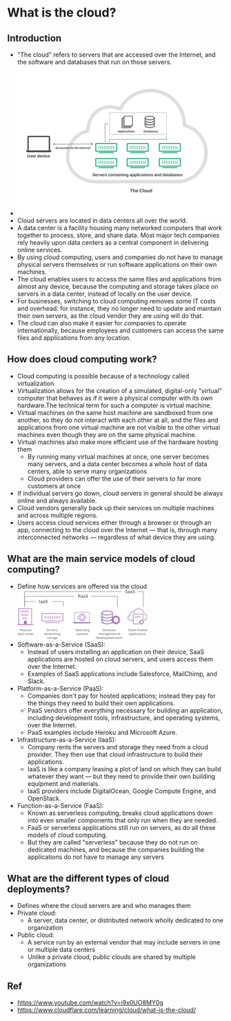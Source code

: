 # What is the cloud?
## Introduction
- "The cloud" refers to servers that are accessed over the Internet, and the software and databases that run on those servers.
- ![img.png](img/cloud.png)
- Cloud servers are located in data centers all over the world.
- A data center is a facility housing many networked computers that work together to process, store, and share data. Most major tech companies rely heavily upon data centers as a central component in delivering online services.
- By using cloud computing, users and companies do not have to manage physical servers themselves or run software applications on their own machines.
- The cloud enables users to access the same files and applications from almost any device, because the computing and storage takes place on servers in a data center, instead of locally on the user device.
- For businesses, switching to cloud computing removes some IT costs and overhead: for instance, they no longer need to update and maintain their own servers, as the cloud vendor they are using will do that.
- The cloud can also make it easier for companies to operate internationally, because employees and customers can access the same files and applications from any location.
## How does cloud computing work?
- Cloud computing is possible because of a technology called virtualization
- Virtualization allows for the creation of a simulated, digital-only "virtual" computer that behaves as if it were a physical computer with its own hardware.The technical term for such a computer is virtual machine.
- Virtual machines on the same host machine are sandboxed from one another, so they do not interact with each other at all, and the files and applications from one virtual machine are not visible to the other virtual machines even though they are on the same physical machine.
- Virtual machines also make more efficient use of the hardware hosting them
  - By running many virtual machines at once, one server becomes many servers, and a data center becomes a whole host of data centers, able to serve many organizations
  - Cloud providers can offer the use of their servers to far more customers at once
- If individual servers go down, cloud servers in general should be always online and always available. 
- Cloud vendors generally back up their services on multiple machines and across multiple regions.
- Users access cloud services either through a browser or through an app, connecting to the cloud over the Internet — that is, through many interconnected networks — regardless of what device they are using.
## What are the main service models of cloud computing?
- Define how services are offered via the cloud
![img_1.png](img/cloud_model.png)
- Software-as-a-Service (SaaS):
  - Instead of users installing an application on their device, SaaS applications are hosted on cloud servers, and users access them over the Internet. 
  - Examples of SaaS applications include Salesforce, MailChimp, and Slack.
- Platform-as-a-Service (PaaS):
  - Companies don't pay for hosted applications; instead they pay for the things they need to build their own applications. 
  - PaaS vendors offer everything necessary for building an application, including development tools, infrastructure, and operating systems, over the Internet.
  - PaaS examples include Heroku and Microsoft Azure.
- Infrastructure-as-a-Service (IaaS):
  - Company rents the servers and storage they need from a cloud provider. They then use that cloud infrastructure to build their applications.
  - IaaS is like a company leasing a plot of land on which they can build whatever they want — but they need to provide their own building equipment and materials.
  - IaaS providers include DigitalOcean, Google Compute Engine, and OpenStack.
- Function-as-a-Service (FaaS):
  - Known as serverless computing, breaks cloud applications down into even smaller components that only run when they are needed.
  - FaaS or serverless applications still run on servers, as do all these models of cloud computing.
  - But they are called "serverless" because they do not run on dedicated machines, and because the companies building the applications do not have to manage any servers
## What are the different types of cloud deployments?
- Defines where the cloud servers are and who manages them
- Private cloud:
  - A server, data center, or distributed network wholly dedicated to one organization
- Public cloud:
  - A service run by an external vendor that may include servers in one or multiple data centers
  - Unlike a private cloud, public clouds are shared by multiple organizations
## Ref
- https://www.youtube.com/watch?v=i9x0UO8MY0g
- https://www.cloudflare.com/learning/cloud/what-is-the-cloud/